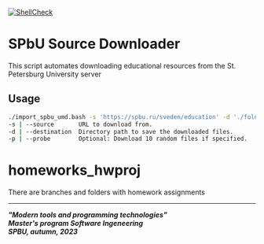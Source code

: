 [![ShellCheck](https://github.com/KatherineMarakhova/homeworks_hwproj/actions/workflows/shellcheck.yml/badge.svg)](https://github.com/KatherineMarakhova/homeworks_hwproj/actions/workflows/shellcheck.yml)

# SPbU Source Downloader

This script automates downloading educational resources from the St. Petersburg University server

## Usage

```bash
./import_spbu_umd.bash -s 'https://spbu.ru/sveden/education' -d './folder_to_download_to' [-p]
-s | --source       URL to download from.
-d | --destination  Directory path to save the downloaded files.
-p | --probe        Optional: Download 10 random files if specified.
```

# homeworks_hwproj  
There are branches and folders with homework assignments  


------------------------------------------------  


***"Modern tools and programming technologies"***  
***Master's program Software Ingeneering***  
***SPBU, autumn, 2023***

